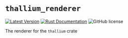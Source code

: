 # `thallium_renderer`

[![Latest Version](https://img.shields.io/crates/v/thallium_renderer.svg)](https://crates.io/crates/thallium_renderer)
[![Rust Documentation](https://docs.rs/thallium_renderer/badge.svg)](https://docs.rs/thallium_renderer)
![GitHub license](https://img.shields.io/badge/license-MIT-blue.svg)

The renderer for the `thallium` crate
